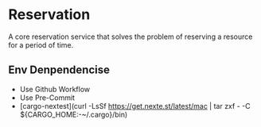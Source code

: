 # Reservation
A core reservation service that solves the problem of reserving a resource for a period of time.

## Env Denpendencise
- Use Github Workflow
- Use Pre-Commit
- [cargo-nextest](curl -LsSf https://get.nexte.st/latest/mac | tar zxf - -C ${CARGO_HOME:-~/.cargo}/bin)
